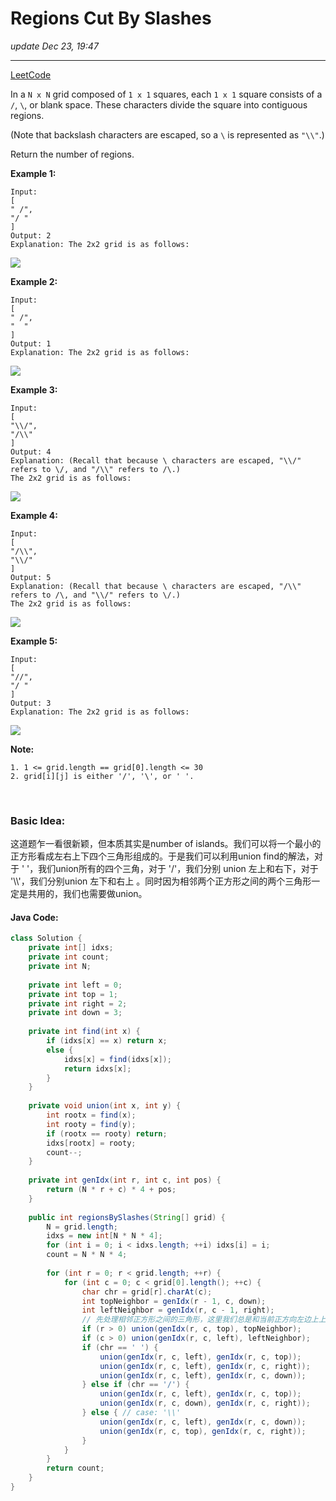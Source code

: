 # Regions Cut By Slashes

_update Dec 23, 19:47_

---
[LeetCode](https://leetcode.com/problems/regions-cut-by-slashes/)

In a `N x N` grid composed of `1 x 1` squares, each `1 x 1` square consists of a `/`, `\`, or blank space.  These characters divide the square into contiguous regions.

(Note that backslash characters are escaped, so a `\` is represented as `"\\"`.)

Return the number of regions.
 

**Example 1:**

    Input:
    [
    " /",
    "/ "
    ]
    Output: 2
    Explanation: The 2x2 grid is as follows:

![](https://assets.leetcode.com/uploads/2018/12/15/1.png)

**Example 2:**

    Input:
    [
    " /",
    "  "
    ]
    Output: 1
    Explanation: The 2x2 grid is as follows:
![](https://assets.leetcode.com/uploads/2018/12/15/2.png)

**Example 3:**

    Input:
    [
    "\\/",
    "/\\"
    ]
    Output: 4
    Explanation: (Recall that because \ characters are escaped, "\\/" refers to \/, and "/\\" refers to /\.)
    The 2x2 grid is as follows:
![](https://assets.leetcode.com/uploads/2018/12/15/3.png)

**Example 4:**

    Input:
    [
    "/\\",
    "\\/"
    ]
    Output: 5
    Explanation: (Recall that because \ characters are escaped, "/\\" refers to /\, and "\\/" refers to \/.)
    The 2x2 grid is as follows:
![](https://assets.leetcode.com/uploads/2018/12/15/4.png)

**Example 5:**

    Input:
    [
    "//",
    "/ "
    ]
    Output: 3
    Explanation: The 2x2 grid is as follows:
![](https://assets.leetcode.com/uploads/2018/12/15/5.png)
 

**Note:**

    1. 1 <= grid.length == grid[0].length <= 30
    2. grid[i][j] is either '/', '\', or ' '.

<br/>

### Basic Idea:
这道题乍一看很新颖，但本质其实是number of islands。我们可以将一个最小的正方形看成左右上下四个三角形组成的。于是我们可以利用union find的解法，对于 ' '，我们union所有的四个三角，对于 '/'，我们分别 union 左上和右下，对于 '\\\\'，我们分别union 左下和右上 。同时因为相邻两个正方形之间的两个三角形一定是共用的，我们也需要做union。

#### Java Code:
```java
class Solution {
    private int[] idxs;
    private int count;
    private int N;
    
    private int left = 0;
    private int top = 1;
    private int right = 2;
    private int down = 3;
    
    private int find(int x) {
        if (idxs[x] == x) return x;
        else {
            idxs[x] = find(idxs[x]);
            return idxs[x];
        }
    }
    
    private void union(int x, int y) {
        int rootx = find(x);
        int rooty = find(y);
        if (rootx == rooty) return;
        idxs[rootx] = rooty;
        count--;
    }
    
    private int genIdx(int r, int c, int pos) {
        return (N * r + c) * 4 + pos;
    }
    
    public int regionsBySlashes(String[] grid) {
        N = grid.length;
        idxs = new int[N * N * 4];
        for (int i = 0; i < idxs.length; ++i) idxs[i] = i;
        count = N * N * 4;
        
        for (int r = 0; r < grid.length; ++r) {
            for (int c = 0; c < grid[0].length(); ++c) {
                char chr = grid[r].charAt(c);
                int topNeighbor = genIdx(r - 1, c, down);
                int leftNeighbor = genIdx(r, c - 1, right);
                // 先处理相邻正方形之间的三角形，这里我们总是和当前正方向左边上上边相邻部分做union
                if (r > 0) union(genIdx(r, c, top), topNeighbor);
                if (c > 0) union(genIdx(r, c, left), leftNeighbor);
                if (chr == ' ') {
                    union(genIdx(r, c, left), genIdx(r, c, top));
                    union(genIdx(r, c, left), genIdx(r, c, right));
                    union(genIdx(r, c, left), genIdx(r, c, down));
                } else if (chr == '/') {
                    union(genIdx(r, c, left), genIdx(r, c, top));
                    union(genIdx(r, c, down), genIdx(r, c, right));
                } else { // case: '\\'
                    union(genIdx(r, c, left), genIdx(r, c, down));
                    union(genIdx(r, c, top), genIdx(r, c, right));
                }
            }
        }
        return count;
    }
}
```
